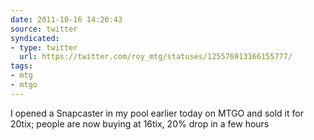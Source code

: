 ```yaml
---
date: 2011-10-16 14:20:43
source: twitter
syndicated:
- type: twitter
  url: https://twitter.com/roy_mtg/statuses/125576913166155777/
tags:
- mtg
- mtgo
---
```


I opened a Snapcaster in my pool earlier today on MTGO and sold it for 20tix; people are now buying at 16tix, 20% drop in a few hours